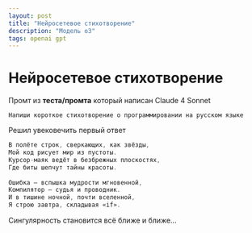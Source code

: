 ```yaml
---
layout: post
title: "Нейросетевое стихотворение"
description: "Модель o3"
tags: openai gpt
---
```


# Нейросетевое стихотворение

Промт из **теста/промта** который написан Claude 4 Sonnet
```
Напиши короткое стихотворение о программировании на русском языке
```

Решил увековечить первый ответ
```java
В полёте строк, сверкающих, как звёзды,  
Мой код рисует мир из пустоты.  
Курсор-маяк ведёт в безбрежных плоскостях,  
Где биты шепчут тайны красоты.  
  
Ошибка – вспышка мудрости мгновенной,  
Компилятор — судья и проводник.  
И в тишине ночной, почти вселенной,  
Я строю завтра, складывая «if».
```

Сингулярность становится всё ближе и ближе...